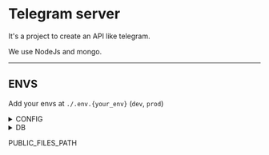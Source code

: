 # Telegram server

It's a project to create an API like telegram.

We use NodeJs and mongo.

---

## ENVS

Add your envs at `./.env.{your_env}` (`dev`, `prod`)

<details>
  <summary>CONFIG</summary>
  
  - PORT=""
  - CORS=*
  - PUBLIC_FILES_PATH="app" // to server files
  - API_BASE_URL="" // like http://localhost // without PORT
</details>

<details>
  <summary>DB</summary>
  
  - DB_USER=""
  - DB_PASSWORD=""
  - DB_HOST=""
  - DB_NAME=""
</details>

PUBLIC_FILES_PATH